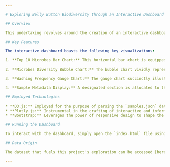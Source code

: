 ```yaml
---

# Exploring Belly Button Biodiversity through an Interactive Dashboard

## Overview

This undertaking revolves around the creation of an interactive dashboard tailored to the exploration of the Belly Button Biodiversity Dataset. This dataset offers insights into the assortment of microbes that inhabit human navels. A noteworthy revelation from the dataset is the prevalence of a select group of microbial species in over 70% of individuals, while the remaining species appear to be relatively uncommon.

## Key Features

The interactive dashboard boasts the following key visualizations:

1. **Top 10 Microbes Bar Chart:** This horizontal bar chart is equipped with a dropdown menu that facilitates the display of the ten most prevalent Operational Taxonomic Units (OTUs) for a chosen individual.

2. **Microbes Diversity Bubble Chart:** The bubble chart vividly represents the distribution of each sample, capturing the diversity of microbial species in a visually engaging manner.

3. **Washing Frequency Gauge Chart:** The gauge chart succinctly illustrates an individual's weekly washing frequency, providing insights into personal hygiene practices.

4. **Sample Metadata Display:** A designated section is allocated to the exhibition of sample metadata, encompassing demographic information pertaining to the individual.

## Employed Technologies

* **D3.js:** Employed for the purpose of parsing the `samples.json` data and orchestrating dynamic manipulations within the Document Object Model (DOM).
* **Plotly.js:** Instrumental in the crafting of interactive and informative visualizations that seamlessly integrate into the dashboard's interface.
* **Bootstrap:** Leverages the power of responsive design to shape the layout and structure of the dashboard.

## Running the Dashboard

To interact with the dashboard, simply open the `index.html` file using a contemporary web browser. Upon selecting a specific sample from the dropdown menu, all charts will seamlessly update to showcase the pertinent data for the chosen sample.

## Data Origin

The dataset that fuels this project's exploration can be accessed [here](https://2u-data-curriculum-team.s3.amazonaws.com/dataviz-classroom/v1.1/14-Interactive-Web-Visualizations/02-Homework/samples.json).

---
```

